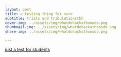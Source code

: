 ```yaml
---
layout: post
title: a testing thing for sure
subtitle: trials and tribulationstbh
cover-img: ../assets/img/whatdohackathonsdo.png
thumbnail-img: ../assets/img/whatdohackathonsdo.png
share-img: ../assets/img/whatdohackathonsdo.png

---
```


[just a test for students](../files/twocolumnExample.pdf) 



